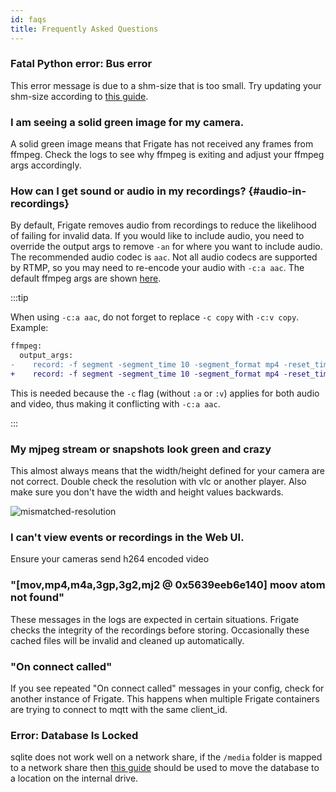 ```yaml
---
id: faqs
title: Frequently Asked Questions
---
```


### Fatal Python error: Bus error

This error message is due to a shm-size that is too small. Try updating your shm-size according to [this guide](../frigate/installation.md#calculating-required-shm-size).

### I am seeing a solid green image for my camera.

A solid green image means that Frigate has not received any frames from ffmpeg. Check the logs to see why ffmpeg is exiting and adjust your ffmpeg args accordingly.

### How can I get sound or audio in my recordings? {#audio-in-recordings}

By default, Frigate removes audio from recordings to reduce the likelihood of failing for invalid data. If you would like to include audio, you need to override the output args to remove `-an` for where you want to include audio. The recommended audio codec is `aac`. Not all audio codecs are supported by RTMP, so you may need to re-encode your audio with `-c:a aac`. The default ffmpeg args are shown [here](../configuration/index.md/#full-configuration-reference).

:::tip

When using `-c:a aac`, do not forget to replace `-c copy` with `-c:v copy`. Example:

```diff title="frigate.yml"
ffmpeg:
  output_args:
-    record: -f segment -segment_time 10 -segment_format mp4 -reset_timestamps 1 -strftime 1 -c copy -an
+    record: -f segment -segment_time 10 -segment_format mp4 -reset_timestamps 1 -strftime 1 -c:v copy -c:a aac
```

This is needed because the `-c` flag (without `:a` or `:v`) applies for both audio and video, thus making it conflicting with `-c:a aac`.

:::

### My mjpeg stream or snapshots look green and crazy

This almost always means that the width/height defined for your camera are not correct. Double check the resolution with vlc or another player. Also make sure you don't have the width and height values backwards.

![mismatched-resolution](/img/mismatched-resolution-min.jpg)

### I can't view events or recordings in the Web UI.

Ensure your cameras send h264 encoded video

### "[mov,mp4,m4a,3gp,3g2,mj2 @ 0x5639eeb6e140] moov atom not found"

These messages in the logs are expected in certain situations. Frigate checks the integrity of the recordings before storing. Occasionally these cached files will be invalid and cleaned up automatically.

### "On connect called"

If you see repeated "On connect called" messages in your config, check for another instance of Frigate. This happens when multiple Frigate containers are trying to connect to mqtt with the same client_id.

### Error: Database Is Locked

sqlite does not work well on a network share, if the `/media` folder is mapped to a network share then [this guide](../configuration/advanced.md#database) should be used to move the database to a location on the internal drive.
